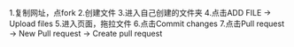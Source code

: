 1.复制网址，点fork
2.创建文件
3.进入自己创建的文件夹
4.点击ADD FILE -> Upload files
5.进入页面，拖拉文件
6.点击Commit changes
7.点击Pull request -> New Pull request -> Create pull request
